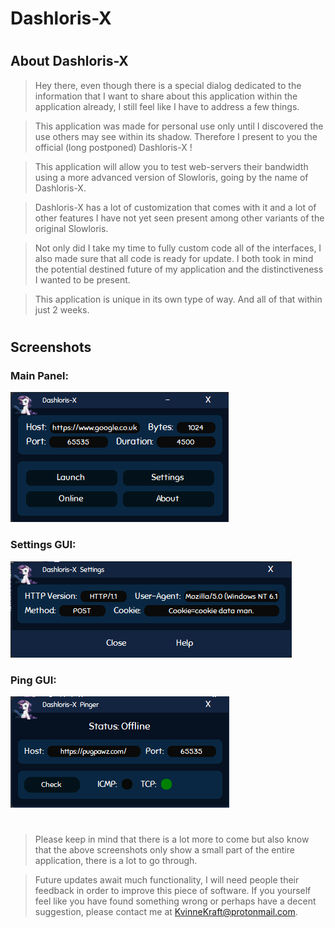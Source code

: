 # Dashloris-X
#
## About Dashloris-X
>Hey there, even though there is a special dialog dedicated
>to the information that I want to share about this application
>within the application already, I still feel like I have to
>address a few things.

>This application was made for personal use only until I discovered
>the use others may see within its shadow.  Therefore I present to
>you the official (long postponed) Dashloris-X !

>This application will allow you to test web-servers their bandwidth using a more
>advanced version of Slowloris, going by the name of Dashloris-X.

>Dashloris-X has a lot of customization that comes with it and a lot
>of other features I have not yet seen present among other variants of
>the original Slowloris.

>Not only did I take my time to fully custom code all of the interfaces, I
>also made sure that all code is ready for update.  I both took in mind the 
>potential destined future of my application and the distinctiveness I wanted
>to be present.  

>This application is unique in its own type of way.  And all of that within
>just 2 weeks.
#
## Screenshots
### Main Panel:
![Main GUI](Screenshots/main-gui.png)
### Settings GUI:
![Settings GUI](Screenshots/settings-gui.png)
### Ping GUI:
![Ping GUI](Screenshots/ping-gui.png)
#
>Please keep in mind that there is a lot more to come but also
>know that the above screenshots only show a small part of the 
>entire application, there is a lot to go through.  

>Future updates await much functionality, I will need people their 
>feedback in order to improve this piece of software.  If you yourself
>feel like you have found something wrong or perhaps have a decent
>suggestion, please contact me at KvinneKraft@protonmail.com.